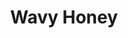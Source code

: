 ---
language: id
layout: product-item
title: Wavy Honey
description: Description in &amp; Wavy Honey
keyword: keyword in Wavy Honey
image: /images/LEDGE-STONE-Wavy-Honey.jpg
sub-title: Wavy Honey
article-1: Height &#58; 6″<br>Length &#58; 24″ <br>Thickness &#58; 3/8″<br>Panel &#58; Interlocking with 2″ random pieces <br>Horizontal &#58; 2″ x Random<br>Vertical &#58; 2″ x 2″ x Random<br>Color &#58; Variation earth tone color with cream and milk chocolate shades
title-right: Wavy Honey
article-right: Wavy Honey
title-2: Wavy Honey
article-2: Wavy Honey
article-3: Wavy Honey
alt-slide1: Wavy Honey
alt-slide2: Wavy Honey
alt-slide3: Wavy Honey
slide1: /images/LEDGE-STONE-Wavy-Honey.jpg
slide2: /images/LEDGE-STONE-Wavy-Honey.jpg
slide3: /images/LEDGE-STONE-Wavy-Honey.jpg
---